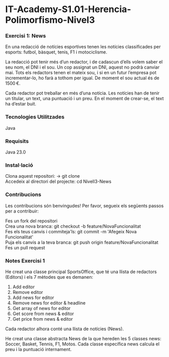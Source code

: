 # IT-Academy-S1.01-Herencia-Polimorfismo-Nivel3

### Exercisi 1: News

En una redacció de notícies esportives tenen les notícies classificades per esports: futbol, bàsquet, tenis, F1 i motociclisme.

La redacció pot tenir més d’un redactor, i de cadascun d’ells volem saber el seu nom, el DNI i el sou. Un cop assignat un DNI, aquest no podrà canviar mai. Tots els redactors tenen el mateix sou, i si en un futur l’empresa pot incrementar-lo, ho farà a tothom per igual. De moment el sou actual és de 1500 €.

Cada redactor pot treballar en més d’una notícia. Les notícies han de tenir un titular, un text, una puntuació i un preu. En el moment de crear-se, el text ha d’estar buit.

### Tecnologies Utilitzades

Java

### Requisits

Java 23.0

### Instal·lació

Clona aquest repositori: -> git clone  
Accedeix al directori del projecte:   cd Nivell3-News

### Contribucions

Les contribucions són benvingudes! Per favor, segueix els següents passos per a contribuir:

Fes un fork del repositori  
Crea una nova branca:  git checkout -b feature/NovaFuncionalitat  
Fes els teus canvis i commiteja'ls: git commit -m 'Afegeix Nova Funcionalitat'  
Puja els canvis a la teva branca: git push origin feature/NovaFuncionalitat  
Fes un pull request

### Notes Exercisi 1
He creat una classe principal SportsOffice, que té una llista de redactors (Editors) i els 7 mètodes que es demanen:
1. Add editor
2. Remove editor
3. Add news for editor
4. Remove news for editor & headline
5. Get array of news for editor
6. Get score from news & editor
7. Get price from news & editor
  
Cada redactor alhora conté una llista de notícies (News).  

He creat una classe abstracta News de la que hereden les 5 classes news: Soccer, Basket, Tennis, F1, Motos.
Cada classe específica news calcula el preu i la puntuació internament.